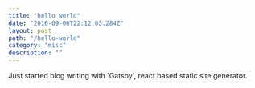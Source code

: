 ```yaml
---
title: "hello world"
date: "2016-09-06T22:12:03.284Z"
layout: post
path: "/hello-world"
category: "misc"
description: ""
---
```


Just started blog writing with 'Gatsby', react based static site generator.
